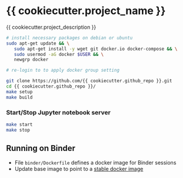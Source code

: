 # {{ cookiecutter.project_name }}

{{ cookiecutter.project_description }}

```bash
# install necessary packages on debian or ubuntu
sudo apt-get update && \
   sudo apt-get install -y wget git docker.io docker-compose && \
   sudo usermod -aG docker $USER && \
   newgrp docker

# re-login to to apply docker group setting

git clone https://github.com/{{ cookiecutter.github_repo }}.git
cd {{ cookiecutter.github_repo }}/
make setup
make build
```

### Start/Stop Jupyter notebook server

```bash
make start
make stop
```

## Running on Binder

* File `binder/Dockerfile` defines a docker image for Binder sessions
* Update base image to point to a [stable docker image](https://hub.docker.com/repository/docker/dddlab/ds-project-template/tags?page=1)
